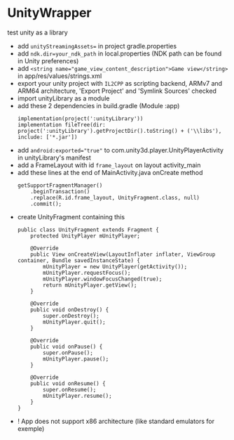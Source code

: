 # UnityWrapper
test unity as a library

- add ```unityStreamingAssets=``` in project gradle.properties
- add ```ndk.dir=your_ndk_path``` in local.properties (NDK path can be found in Unity preferences)
- add ```<string name="game_view_content_description">Game view</string>``` in app/res/values/strings.xml
- export your unity project with ```IL2CPP``` as scripting backend, ARMv7 and ARM64 architecture, 'Export Project' and 'Symlink Sources' checked
- import unityLibrary as a module
- add these 2 dependencies in build.gradle (Module :app)
    ```
    implementation(project(':unityLibrary'))
    implementation fileTree(dir: project(':unityLibrary').getProjectDir().toString() + ('\\libs'), include: ['*.jar'])
    ```
- add ```android:exported="true"``` to com.unity3d.player.UnityPlayerActivity in unityLibrary's manifest
- add a FrameLayout with id ```frame_layout``` on layout activity_main
- add these lines at the end of MainActivity.java onCreate method
    ```
    getSupportFragmentManager()
        .beginTransaction()
        .replace(R.id.frame_layout, UnityFragment.class, null)
        .commit();
    ```
- create UnityFragment containing this
    ```
    public class UnityFragment extends Fragment {
        protected UnityPlayer mUnityPlayer;
    
        @Override
        public View onCreateView(LayoutInflater inflater, ViewGroup container, Bundle savedInstanceState) {
            mUnityPlayer = new UnityPlayer(getActivity());
            mUnityPlayer.requestFocus();
            mUnityPlayer.windowFocusChanged(true);
            return mUnityPlayer.getView();
        }
    
        @Override
        public void onDestroy() {
            super.onDestroy();
            mUnityPlayer.quit();
        }
    
        @Override
        public void onPause() {
            super.onPause();
            mUnityPlayer.pause();
        }
    
        @Override
        public void onResume() {
            super.onResume();
            mUnityPlayer.resume();
        }
    }
    ```
- ! App does not support x86 architecture (like standard emulators for exemple)
